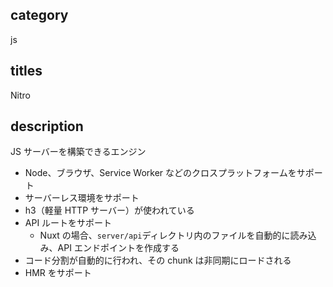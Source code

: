 ## category

js

## titles

Nitro

## description

JS サーバーを構築できるエンジン

- Node、ブラウザ、Service Worker などのクロスプラットフォームをサポート
- サーバーレス環境をサポート
- h3（軽量 HTTP サーバー）が使われている
- API ルートをサポート
  - Nuxt の場合、`server/api`ディレクトリ内のファイルを自動的に読み込み、API エンドポイントを作成する
- コード分割が自動的に行われ、その chunk は非同期にロードされる
- HMR をサポート
